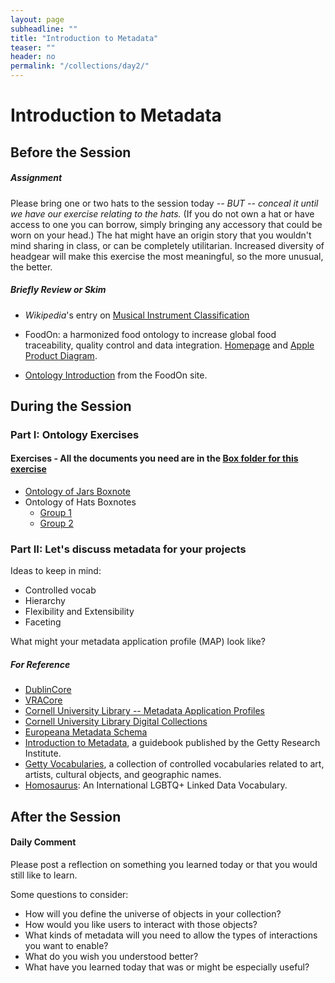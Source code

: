 ```yaml
---
layout: page
subheadline: ""
title: "Introduction to Metadata"
teaser: ""
header: no
permalink: "/collections/day2/"
---
```

# Introduction to Metadata

## Before the Session 

##### Assignment

Please bring one or two hats to the session today *-- BUT -- conceal it until we have our exercise relating to the hats.* (If you do not own a hat or have access to one you can borrow, simply bringing any accessory that could be worn on your head.)  The hat might have an origin story that you wouldn't mind sharing in class, or can be completely utilitarian.  Increased diversity of headgear will make this exercise the most meaningful, so the more unusual, the better. 

##### Briefly Review or Skim

* *Wikipedia*'s entry on [Musical Instrument Classification](https://en.wikipedia.org/wiki/Musical_instrument_classification)  

* FoodOn: a harmonized food ontology to increase global food traceability, quality control and data integration.
  [Homepage](https://foodon.org/) and [Apple Product Diagram](https://www.nature.com/articles/s41538-018-0032-6/figures/3).

* [Ontology Introduction](https://foodon.org/design/ontology-introduction/) from the FoodOn site.

## During the Session

### Part I: Ontology Exercises

#### Exercises - All the documents you need are in the [Box folder for this exercise](https://cornell.app.box.com/folder/268136258392)
 * [Ontology of Jars Boxnote](https://cornell.app.box.com/notes/1550293652589)
 * Ontology of Hats Boxnotes
   * [Group 1](https://cornell.app.box.com/notes/1550315049326) 
   * [Group 2](https://cornell.app.box.com/notes/1550316028456) 
   
### Part II: Let's discuss metadata for your projects  

Ideas to keep in mind:  
* Controlled vocab
* Hierarchy
* Flexibility and Extensibility
* Faceting

What might your metadata application profile (MAP) look like?

##### For Reference
 * [DublinCore](https://dublincore.org/)
 * [VRACore](https://www.loc.gov/standards/vracore/)
 * [Cornell University Library -- Metadata Application Profiles](https://confluence.cornell.edu/display/mwgweb/CUL+Metadata+Application+Profiles)  
 * [Cornell University Library Digital Collections](https://digital.library.cornell.edu/collections)  
 * [Europeana Metadata Schema](https://pro.europeana.eu/files/Europeana_Professional/Share_your_data/Technical_requirements/EDM_Documentation//EDM_Definition_v5.2.8_102017.pdf)  
 * [Introduction to Metadata](https://www.getty.edu/publications/intrometadata/), a guidebook published by the Getty Research Institute.
* [Getty Vocabularies](https://www.getty.edu/research/tools/vocabularies/), a collection of controlled vocabularies related to art, artists, cultural objects, and geographic names.
* [Homosaurus](https://homosaurus.org/): An International LGBTQ+ Linked Data Vocabulary.

## After the Session

#### Daily Comment

Please post a reflection on something you learned today or that you would still like to learn. 

Some questions to consider:

* How will you define the universe of objects in your collection?
* How would you like users to interact with those objects?
* What kinds of metadata will you need to allow the types of interactions you want to enable?
* What do you wish you understood better?
* What have you learned today that was or might be especially useful?
